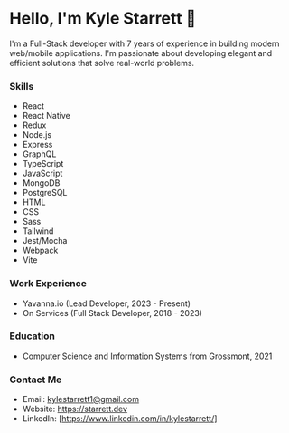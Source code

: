 # Hello, I'm Kyle Starrett 👋
I'm a Full-Stack developer with 7 years of experience in building modern web/mobile applications. I'm passionate about developing elegant and efficient solutions that solve real-world problems.

### Skills
  - React
  - React Native
  - Redux
  - Node.js
  - Express
  - GraphQL
  - TypeScript
  - JavaScript
  - MongoDB
  - PostgreSQL
  - HTML
  - CSS
  - Sass
  - Tailwind
  - Jest/Mocha
  - Webpack
  - Vite

### Work Experience
  - Yavanna.io (Lead Developer, 2023 - Present)
  - On Services (Full Stack Developer, 2018 - 2023)
### Education
  - Computer Science and Information Systems from Grossmont, 2021
### Contact Me
  - Email: kylestarrett1@gmail.com
  - Website: https://starrett.dev
  - LinkedIn: [https://www.linkedin.com/in/kylestarrett/]
